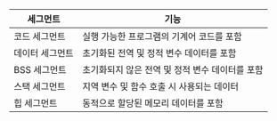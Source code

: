 | 세그먼트        | 기능                                            |
| --------------- | ----------------------------------------------- |
| 코드 세그먼트   | 실행 가능한 프로그램의 기계어 코드를 포함       |
| 데이터 세그먼트 | 초기화된 전역 및 정적 변수 데이터를 포함        |
| BSS 세그먼트    | 초기화되지 않은 전역 및 정적 변수 데이터를 포함 |
| 스택 세그먼트   | 지역 변수 및 함수 호출 시 사용되는 데이터       |
| 힙 세그먼트     | 동적으로 할당된 메모리 데이터를 포함            |
